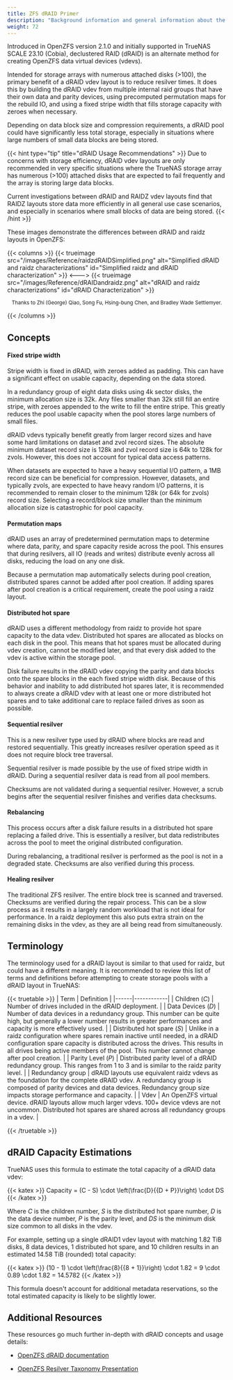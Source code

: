 ```yaml
---
title: ZFS dRAID Primer
description: "Background information and general information about the dRAID storage solution included in OpenZFS version 2.1.0."
weight: 72
---
```




Introduced in OpenZFS version 2.1.0 and initially supported in TrueNAS SCALE 23.10 (Cobia), declustered RAID (dRAID) is an alternate method for creating OpenZFS data virtual devices (vdevs).

Intended for storage arrays with numerous attached disks (>100), the primary benefit of a dRAID vdev layout is to reduce resilver times.
It does this by building the dRAID vdev from multiple internal raid groups that have their own data and parity devices, using precomputed permutation maps for the rebuild IO, and using a fixed stripe width that fills storage capacity with zeroes when necessary.

Depending on data block size and compression requirements, a dRAID pool could have significantly less total storage, especially in situations where large numbers of small data blocks are being stored.

{{< hint type="tip" title="dRAID Usage Recommendations" >}}
Due to concerns with storage efficiency, dRAID vdev layouts are only recommended in very specific situations where the TrueNAS storage array has numerous (>100) attached disks that are expected to fail frequently and the array is storing large data blocks.

Current investigations between dRAID and RAIDZ vdev layouts find that RAIDZ layouts store data more efficiently in all general use case scenarios, and especially in scenarios where small blocks of data are being stored.
{{< /hint >}}

These images demonstrate the differences between dRAID and raidz layouts in OpenZFS:

{{< columns >}}
{{< trueimage src="/images/Reference/raidzdRAIDSimplified.png" alt="Simplified dRAID and raidz characterizations" id="Simplified raidz and dRAID characterization" >}}
<--->
{{< trueimage src="/images/Reference/dRAIDandraidz.png" alt="dRAID and raidz characterizations" id="dRAID Characterization" >}}
<p style="text-align: center;"><small>Thanks to Zhi (George) Qiao, Song Fu, Hsing-bung Chen, and Bradley Wade Settlemyer.</small></p>
{{< /columns >}}

## Concepts

#### Fixed stripe width

Stripe width is fixed in dRAID, with zeroes added as padding.
This can have a significant effect on usable capacity, depending on the data stored.

In a redundancy group of eight data disks using 4k sector disks, the minimum allocation size is 32k.
Any files smaller than 32k still fill an entire stripe, with zeroes appended to the write to fill the entire stripe.
This greatly reduces the pool usable capacity when the pool stores large numbers of small files.

dRAID vdevs typically benefit greatly from larger record sizes and have some hard limitations on dataset and zvol record sizes.
The absolute minimum dataset record size is 128k and zvol record size is 64k to 128k for zvols.
However, this does not account for typical data access patterns.

When datasets are expected to have a heavy sequential I/O pattern, a 1MB record size can be beneficial for compression.
However, datasets, and typically zvols, are expected to have heavy random I/O patterns, it is recommended to remain closer to the minimum 128k (or 64k for zvols) record size.
Selecting a record/block size smaller than the minimum allocation size is catastrophic for pool capacity.

#### Permutation maps

dRAID uses an array of predetermined permutation maps to determine where data, parity, and spare capacity reside across the pool.
This ensures that during resilvers, all IO (reads and writes) distribute evenly across all disks, reducing the load on any one disk.

Because a permutation map automatically selects during pool creation, distributed spares cannot be added after pool creation.
If adding spares after pool creation is a critical requirement, create the pool using a raidz layout.

#### Distributed hot spare

dRAID uses a different methodology from raidz to provide hot spare capacity to the data vdev.
Distributed hot spares are allocated as blocks on each disk in the pool.
This means that hot spares must be allocated during vdev creation, cannot be modified later, and that every disk added to the vdev is active within the storage pool.

Disk failure results in the dRAID vdev copying the parity and data blocks onto the spare blocks in the each fixed stripe width disk.
Because of this behavior and inability to add distributed hot spares later, it is recommended to always create a dRAID vdev with at least one or more distributed hot spares and to take additional care to replace failed drives as soon as possible.

#### Sequential resilver

This is a new resilver type used by dRAID where blocks are read and restored sequentially.
This greatly increases resilver operation speed as it does not require block tree traversal.

Sequential resilver is made possible by the use of fixed stripe width in dRAID.
During a sequential resilver data is read from all pool members.

Checksums are not validated during a sequential resilver.
However, a scrub begins after the sequential resilver finishes and verifies data checksums.

#### Rebalancing

This process occurs after a disk failure results in a distributed hot spare replacing a failed drive.
This is essentially a resilver, but data redistributes across the pool to meet the original distributed configuration.

During rebalancing, a traditional resilver is performed as the pool is not in a degraded state.
Checksums are also verified during this process.

#### Healing resilver

The traditional ZFS resilver.
The entire block tree is scanned and traversed.
Checksums are verified during the repair process.
This can be a slow process as it results in a largely random workload that is not ideal for performance.
In a raidz deployment this also puts extra strain on the remaining disks in the vdev, as they are all being read from simultaneously.

## Terminology

The terminology used for a dRAID layout is similar to that used for raidz, but could have a different meaning.
It is recommended to review this list of terms and definitions before attempting to create storage pools with a dRAID layout in TrueNAS:

{{< truetable >}}
| Term | Definition |
|------|------------|
| Children (*C*) | Number of drives included in the dRAID deployment. |
| Data Devices (*D*) | Number of data devices in a redundancy group. This number can be quite high, but generally a lower number results in greater performances and capacity is more effectively used. |
| Distributed hot spare (*S*) | Unlike in a raidz configuration where spares remain inactive until needed, in a dRAID configuration spare capacity is distributed across the drives. This results in all drives being active members of the pool. This number cannot change after pool creation. |
| Parity Level (*P*) | Distributed parity level of a dRAID redundancy group. This ranges from 1 to 3 and is similar to the raidz parity level. |
| Redundancy group | dRAID layouts use equivalent raidz vdevs as the foundation for the complete dRAID vdev. A redundancy group is composed of parity devices and data devices. Redundancy group size impacts storage performance and capacity. |
| Vdev | An OpenZFS virtual device. dRAID layouts allow much larger vdevs. 100+ device vdevs are not uncommon. Distributed hot spares are shared across all redundancy groups in a vdev. |

{{< /truetable >}}

## dRAID Capacity Estimations

TrueNAS uses this formula to estimate the total capacity of a dRAID data vdev:

{{< katex >}}
Capacity = (C - S) \cdot \left(\frac{D}{{D + P}}\right) \cdot DS
{{< /katex >}}

Where *C* is the children number, *S* is the distributed hot spare number, *D* is the data device number, *P* is the parity level, and *DS* is the minimum disk size common to all disks in the vdev.

For example, setting up a single dRAID1 vdev layout with matching 1.82 TiB disks, 8 data devices, 1 distributed hot spare, and 10 children results in an estimated 14.58 TiB (rounded) total capacity:

{{< katex >}}
(10 - 1) \cdot \left(\frac{8}{{8 + 1}}\right) \cdot 1.82 = 9 \cdot 0.89 \cdot 1.82 = 14.5782
{{< /katex >}}

This formula doesn't account for additional metadata reservations, so the total estimated capacity is likely to be slightly lower.

## Additional Resources

These resources go much further in-depth with dRAID concepts and usage details:

* [OpenZFS dRAID documentation](https://openzfs.github.io/openzfs-docs/Basic%20Concepts/dRAID%20Howto.html)

* [OpenZFS Resilver Taxonomy Presentation](https://docs.google.com/presentation/d/1vLsgQ1MaHlifw40C9R2sPsSiHiQpxglxMbK2SMthu0Q/edit#slide=id.g995720a6cf_1_39)

